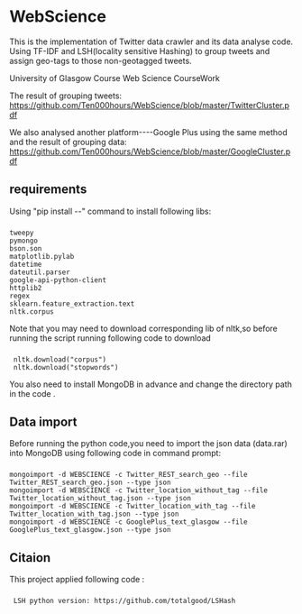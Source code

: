 # WebScience
This is the implementation of Twitter data crawler and its data analyse code.
Using TF-IDF and LSH(locality sensitive Hashing) to group tweets and assign geo-tags
to those non-geotagged tweets.

University of Glasgow Course Web Science CourseWork

The result of grouping tweets:
https://github.com/Ten000hours/WebScience/blob/master/TwitterCluster.pdf

We also analysed another platform----Google Plus using the same method and the result of
grouping data:
https://github.com/Ten000hours/WebScience/blob/master/GoogleCluster.pdf
## requirements
Using "pip install --" command to install following libs:
###
    tweepy
    pymongo
    bson.son
    matplotlib.pylab
    datetime
    dateutil.parser
    google-api-python-client
    httplib2
    regex
    sklearn.feature_extraction.text
    nltk.corpus

Note that you may need to download corresponding lib of nltk,so before running the script
running following code to download
###
     nltk.download("corpus")
     nltk.download("stopwords")
You also need to install MongoDB in advance and change the directory path in the code .

## Data import
Before running the python code,you need to import the json data (data.rar) into MongoDB using following code in command prompt:


###
    mongoimport -d WEBSCIENCE -c Twitter_REST_search_geo --file Twitter_REST_search_geo.json --type json
    mongoimport -d WEBSCIENCE -c Twitter_location_without_tag --file Twitter_location_without_tag.json --type json
    mongoimport -d WEBSCIENCE -c Twitter_location_with_tag --file Twitter_location_with_tag.json --type json
    mongoimport -d WEBSCIENCE -c GooglePlus_text_glasgow --file GooglePlus_text_glasgow.json --type json

## Citaion
This project applied following code :
###
     LSH python version: https://github.com/totalgood/LSHash